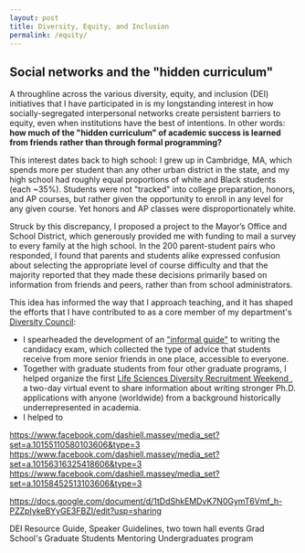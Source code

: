 ```yaml
---
layout: post
title: Diversity, Equity, and Inclusion
permalink: /equity/
---
```


<h2> Social networks and the "hidden curriculum" </h2>

<p> A throughline across the various diversity, equity, and inclusion (DEI) initiatives that I have participated in is my longstanding
interest in how socially-segregated interpersonal networks create persistent barriers to equity, even when institutions have the best of intentions. In other words: <b> how much of the "hidden curriculum" of academic success is learned from friends rather than through formal 
  programming? </b></p>
  
<p> This interest dates back to high school: I grew up in Cambridge, MA, which spends more per student than any other urban district in 
  the state, and my high school had roughly equal proportions of white and Black students (each ~35%). Students were not "tracked" into
  college preparation, honors, and AP courses, but rather given the opportunity to enroll in any level for any given course. Yet honors
  and AP classes were disproportionately white.</p>
  
<p> Struck by this discrepancy, I proposed a project to the Mayor’s Office and School District, which generously provided me with funding
  to mail a survey to every family at the high school. In the 200 parent-student pairs who responded, I found that parents and students
  alike expressed confusion about selecting the appropriate level of course difficulty and that the majority reported that they made 
  these decisions primarily based on information from friends and peers, rather than from school administrators. </p>
  
<p> This idea has informed the way that I approach teaching, and it has shaped the efforts that I have contributed to as a core member
  of my department's <a href="https://www.cornellmbgdiversity.org/ target="_blank" rel="noopener noreferrer"> Diversity Council</a>:
    <ul>
    <li> I spearheaded the development of an <a href="https://gendev.cornell.edu/wp-content/uploads/2019/06/Preparing-for-the-A-Exam.pdf" target="_blank" rel="noopener noreferrer">"informal guide"</a> to writing the candidacy exam, which collected the type of advice that
    students receive from more senior friends in one place, accessible to everyone.</li>
    <li> Together with graduate students from four other graduate programs, I helped organize the first
    <a href="https://www.lifescidrw.com/" target="_blank" rel="noopener noreferrer"> Life Sciences Diversity Recruitment Weekend </a>, 
    a two-day virtual event to share information about writing stronger Ph.D. applications with anyone (worldwide) from a background 
    historically underrepresented in academia.</li>
    <li> I helped to </li>
    </ul>
  
https://www.facebook.com/dashiell.massey/media_set?set=a.10155110580103606&type=3
https://www.facebook.com/dashiell.massey/media_set?set=a.10156316325418606&type=3
https://www.facebook.com/dashiell.massey/media_set?set=a.10158452513103606&type=3

https://docs.google.com/document/d/1tDdShkEMDvK7N0GymT6Vmf_h-PZZpIykeBYyGE3FBZI/edit?usp=sharing

 DEI Resource Guide, Speaker Guidelines, two town hall events
Grad School's Graduate Students Mentoring Undergraduates program
